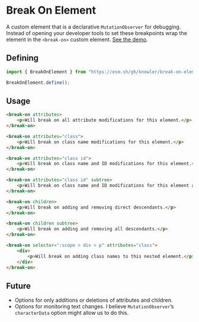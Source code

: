 # Break On Element

A custom element that is a declarative `MutationObserver` for debugging.
Instead of opening your developer tools to set these breakpoints wrap
the element in the `<break-on>` custom element. [See the demo](https://knowler.github.io/break-on-element/demo).

## Defining

```javascript
import { BreakOnElement } from "https://esm.sh/gh/knowler/break-on-element/break-on-element.js?raw";

BreakOnElement.define();
```

## Usage

```html
<break-on attributes>
	<p>Will break on all attribute modifications for this element.</p>
</break-on>

<break-on attributes="class">
	<p>Will break on class name modifications for this element.</p>
</break-on>

<break-on attributes="class id">
	<p>Will break on class name and ID modifications for this element.</p>
</break-on>

<break-on attributes="class id" subtree>
	<p>Will break on class name and ID modifications for this element and its subtree.</p>
</break-on>

<break-on children>
	<p>Will break on adding and removing direct descendants.</p>
</break-on>

<break-on children subtree>
	<p>Will break on adding and removing all descendants.</p>
</break-on>

<break-on selector=":scope > div > p" attributes="class">
	<div>
		<p>Will break on adding class names to this nested element.</p>
	</div>
</break-on>
```

## Future

- Options for only additions or deletions of attributes and children.
- Options for monitoring text changes. I believe `MutationObserver`’s
	`characterData` option might allow us to do this.
